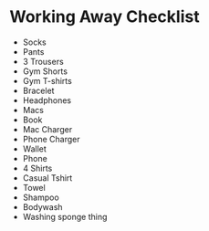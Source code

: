 # Working Away Checklist

- Socks
- Pants
- 3 Trousers
- Gym Shorts
- Gym T-shirts
- Bracelet
- Headphones
- Macs
- Book
- Mac Charger
- Phone Charger
- Wallet
- Phone
- 4 Shirts
- Casual Tshirt
- Towel
- Shampoo
- Bodywash
- Washing sponge thing

